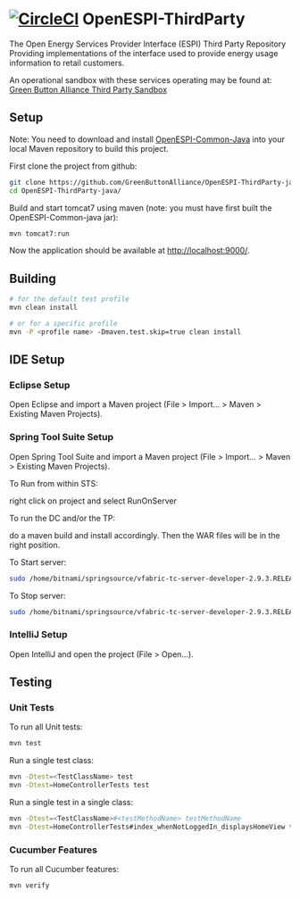[![CircleCI](https://circleci.com/gh/GreenButtonAlliance/OpenESPI-ThirdParty-java/tree/master.svg?style=svg)](https://circleci.com/gh/GreenButtonAlliance/OpenESPI-ThirdParty-java/tree/master)
OpenESPI-ThirdParty
======================

The Open Energy Services Provider Interface (ESPI) Third Party Repository Providing implementations of the interface used to provide energy usage information to retail customers.

An operational sandbox with these services operating may be found at:
<a href="https://sandbox.greenbuttonalliance.org:8443/ThirdParty">Green Button Alliance Third Party Sandbox</a>

## Setup

Note: You need to download and install [OpenESPI-Common-Java](https://github.com/GreenButtonAlliance/OpenESPI-Common-java) into your local Maven repository to build this project.

First clone the project from github:

```bash
git clone https://github.com/GreenButtonAlliance/OpenESPI-ThirdParty-java.git
cd OpenESPI-ThirdParty-java/
```

Build and start tomcat7 using maven (note: you must have first built the OpenESPI-Common-java jar):

```bash
mvn tomcat7:run
```

Now the application should be available at [http://localhost:9000/](http://localhost:9000/).


## Building
```bash
# for the default test profile
mvn clean install

# or for a specific profile
mvn -P <profile name> -Dmaven.test.skip=true clean install
```


## IDE Setup

### Eclipse Setup

Open Eclipse and import a Maven project (File > Import... > Maven > Existing Maven Projects).

### Spring Tool Suite Setup

Open Spring Tool Suite and import a Maven project (File > Import... > Maven > Existing Maven Projects).

To Run from within STS:

right click on project and select RunOnServer


To run the DC and/or the TP:

do a maven build and install accordingly. Then the WAR files will be in the right position.

To Start server:

```bash
sudo /home/bitnami/springsource/vfabric-tc-server-developer-2.9.3.RELEASE/base-instance/bin/tcruntime-ctl.sh start
```
To Stop server:

```bash
sudo /home/bitnami/springsource/vfabric-tc-server-developer-2.9.3.RELEASE/base-instance/bin/tcruntime-ctl.sh stop
```

### IntelliJ Setup

Open IntelliJ and open the project (File > Open...).

## Testing

### Unit Tests

To run all Unit tests:

```bash
mvn test
```

Run a single test class:

```bash
mvn -Dtest=<TestClassName> test
mvn -Dtest=HomeControllerTests test
```

Run a single test in a single class:

```bash
mvn -Dtest=<TestClassName>#<testMethodName> testMethodName
mvn -Dtest=HomeControllerTests#index_whenNotLoggedIn_displaysHomeView test
```

### Cucumber Features

To run all Cucumber features:

```bash
mvn verify
```

